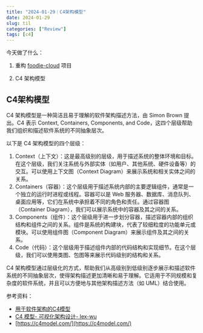 ```yaml
---
title: "2024-01-29｜C4架构模型"
date: 2024-01-29
slug: til
categories: ["Review"]
tags: [c4]
---
```




今天做了什么：

1. 重构 [foodie-cloud](https://github.com/chensoul/foodie-cloud) 项目
   
1. C4 架构模型
   



## C4架构模型

C4 架构模型是一种简洁且易于理解的软件架构描述方法，由 Simon Brown 提出。C4 表示 Context, Containers, Components, and Code，这四个层级帮助我们组织和描述软件系统的不同抽象层次。

以下是 C4 架构模型的四个层级：

1. Context（上下文）：这是最高级别的层级，用于描述系统的整体环境和目标。在这个层级，我们关注系统与外部实体（如用户、其他系统、硬件设备等）的交互。可以使用上下文图（Context Diagram）来展示系统和相关实体之间的关系。
2. Containers（容器）：这个层级用于描述系统内部的主要逻辑组件，通常是一个独立的运行时进程或线程。容器可以是 Web 服务器、数据库、消息队列、桌面应用等，它们在系统中承担着不同的角色和责任。通过容器图（Container Diagram），我们可以展示系统中的容器及其之间的关系。
3. Components（组件）：这个层级用于进一步划分容器，描述容器内部的组织结构和组件之间的关系。组件是系统的构建块，代表了较细粒度的功能单元或模块。可以使用组件图（Component Diagram）来展示组件及其之间的关系。
4. Code（代码）：这个层级用于描述组件内部的代码结构和实现细节。在这个层级，我们可以使用类图、包图等来展示代码级别的结构和关系。

C4 架构模型通过层级化的方式，帮助我们从高级别到低级别逐步展示和描述软件系统的不同抽象层次，使得架构描述更加清晰和易于理解。它适用于不同规模和复杂度的软件系统，并且可以方便地与其他架构描述方法（如 UML）结合使用。



参考资料：

- [用于软件架构的C4模型](https://www.infoq.cn/article/c4-architecture-model)
- [C4 模型- 可视化架构设计- lex-wu](https://www.cnblogs.com/lex-wu/p/13305380.html)
- [https://c4model.com/](https://c4model.com/)
